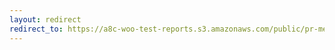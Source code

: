 ```yaml
---
layout: redirect
redirect_to: https://a8c-woo-test-reports.s3.amazonaws.com/public/pr-merge/40995/e2e/index.html
---
```

